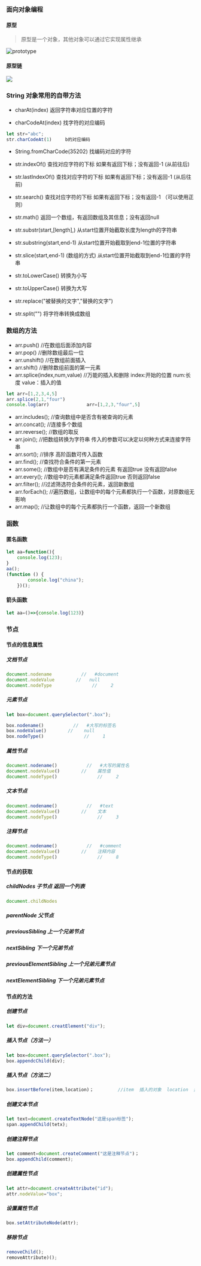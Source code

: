 ### 面向对象编程

#### 原型   

> 原型是一个对象，其他对象可以通过它实现属性继承 

![prototype](https://github.com/MeetPython2018/learning-notes/blob/master/%E5%89%8D%E7%AB%AF%E5%BC%80%E5%8F%91--WEB/prototype.png)

#### 原型链

![](https://github.com/MeetPython2018/learning-notes/blob/master/%E5%89%8D%E7%AB%AF%E5%BC%80%E5%8F%91--WEB/yuanxinglian.png)

### String   对象常用的自带方法

- charAt(index)  返回字符串对应位置的字符

- charCodeAt(index)  找字符的对应编码

```js
let str="abc";
str.charCodeAt(1)     b的对应编码
```

- String.fromCharCode(35202)  找编码对应的字符

- str.indexOf()      查找对应字符的下标  如果有返回下标；没有返回-1   (从前往后)

- str.lastIndexOf()    查找对应字符的下标  如果有返回下标；没有返回-1   (从后往前)
- str.search()       查找对应字符的下标  如果有返回下标；没有返回-1  （可以使用正则）
- str.math()         返回一个数组，有返回数组及其信息；没有返回null
- str.substr(start,[length],)         从start位置开始截取长度为length的字符串
- str.substring(start,end-1)         从start位置开始截取到end-1位置的字符串
- str.slice(start,end-1)                 (数组的方式)  从start位置开始截取到end-1位置的字符串    
- str.toLowerCase()                    转换为小写
- str.toUpperCase()                    转换为大写
- str.replace("被替换的文字","替换的文字")
- str.split("")                 将字符串转换成数组

### 数组的方法

- arr.push()     //在数组后面添加内容
- arr.pop()             //删除数组最后一位
- arr.unshift()       //在数组前面插入
- arr.shift()           //删除数组前面的第一元素
- arr.splice(index,num,value)            //万能的插入和删除    index:开始的位置    num:长度    value：插入的值

```js
let arr=[1,2,3,4,5]
arr.splice(2,1,"four")
console.log(arr)              arr=[1,2,3,"four",5]
```

- arr.includes();                      //查询数组中是否含有被查询的元素
- arr.concat();                        //连接多个数组
- arr.reverse();                      //数组的取反
- arr.join();                            //把数组转换为字符串       传入的参数可以决定以何种方式来连接字符串
- arr.sort();                           //排序  高阶函数可传入函数
- arr.find();                           //查找符合条件的第一元素
- arr.some();                        //数组中是否有满足条件的元素   有返回true   没有返回false
- arr.every();                        //数组中的元素都满足条件返回true   否则返回false
- arr.filter();                          //过滤筛选符合条件的元素，返回新数组
- arr.forEach();                    //遍历数组，让数组中的每个元素都执行一个函数，对原数组无影响
- arr.map();                            //让数组中的每个元素都执行一个函数，返回一个新数组 

### 函数

#### 匿名函数

```js
let aa=function(){
    console.log(123);
}
aa();
(function () {
        console.log("china");
    })();
```

#### 箭头函数

```js
let aa=()=>{console.log(123)}
```

### 节点

#### 节点的信息属性

##### 文档节点

```js
document.nodename           //   #document
document.nodeValue        //   null
document.nodeType               //     2
```

##### 元素节点

```js
let box=document.querySelector(".box");
```

```js
box.nodename()           //   #大写的标签名
box.nodeValue()        //    null
box.nodeType()               //     1
```

##### 属性节点

```js
document.nodename()           //   #大写的属性名
document.nodeValue()        //    属性值
document.nodeType()               //     2
```

##### 文本节点

```js
document.nodename()           //   #text
document.nodeValue()        //    文本
document.nodeType()               //     3
```

##### 注释节点

```js
document.nodename()           //   #comment
document.nodeValue()        //    注释内容
document.nodeType()               //     8
```

#### 节点的获取

##### childNodes  子节点  返回一个列表

```js
document.childNodes
```

##### parentNode  父节点

##### previousSibling   上一个兄弟节点

##### nextSibling            下一个兄弟节点

##### previousElementSibling          上一个兄弟元素节点

##### nextElementSibling          下一个兄弟元素节点

#### 节点的方法

##### 创建节点

```js
let div=document.creatElement("div");
```

##### 插入节点（方法一）

```js
let box=document.querySelector(".box");
box.appendcChild(div);
```

##### 插入节点（方法二）

```js
box.insertBefore(item,location)；         //item  插入的对象  location  插入位置之后的元素
```

##### 创建文本节点

```js
let text=document.createTextNode("这是span标签");
span.appendChild(tetx);
```

##### 创建注释节点

```js
let comment=document.createComment("这是注释节点")；
box.appendChild(comment);
```

##### 创建属性节点

```js
let attr=document.createAttribute("id");
attr.nodeValue="box";
```

##### 设置属性节点

```js
box.setAttributeNode(attr);
```

##### 移除节点

```js
removeChild();
removeAttribute)();

```

